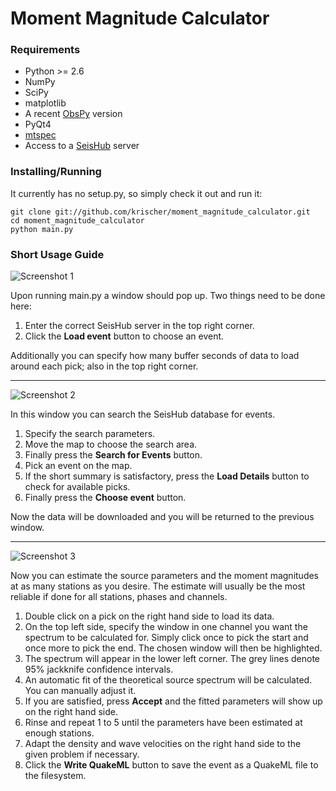 # Moment Magnitude Calculator

### Requirements

 * Python >= 2.6
 * NumPy
 * SciPy
 * matplotlib
 * A recent [ObsPy](http://obspy.org) version
 * PyQt4
 * [mtspec](https://github.com/krischer/mtspec)
 * Access to a [SeisHub](http://www.seishub.org) server

### Installing/Running

It currently has no setup.py, so simply check it out and run it:

```
git clone git://github.com/krischer/moment_magnitude_calculator.git
cd moment_magnitude_calculator
python main.py
```

### Short Usage Guide
![Screenshot 1](https://raw.github.com/krischer/moment_magnitude_calculator/master/img/moment_mag_0.png)


Upon running main.py a window should pop up. Two things need to be done here:

1. Enter the correct SeisHub server in the top right corner.
2. Click the **Load event** button to choose an event.

Additionally you can specify how many buffer seconds of data to load around each pick; also in the top right corner.

---

![Screenshot 2](https://raw.github.com/krischer/moment_magnitude_calculator/master/img/moment_mag_1.png)

In this window you can search the SeisHub database for events.

1. Specify the search parameters.
2. Move the map to choose the search area.
3. Finally press the **Search for Events** button.
4. Pick an event on the map.
5. If the short summary is satisfactory, press the **Load Details** button to
   check for available picks.
6. Finally press the **Choose event** button.

Now the data will be downloaded and you will be returned to the previous window.


---

![Screenshot 3](https://raw.github.com/krischer/moment_magnitude_calculator/master/img/moment_mag_2.png)

Now you can estimate the source parameters and the moment magnitudes at as many stations as you desire. The estimate will usually be the most reliable if done for all stations, phases and channels.

1. Double click on a pick on the right hand side to load its data.
2. On the top left side, specify the window in one channel you want the spectrum to be calculated for. Simply click once to pick the start and once more to pick the end. The chosen window will then be highlighted.
3. The spectrum will appear in the lower left corner. The grey lines denote 95% jackknife confidence intervals.
4. An automatic fit of the theoretical source spectrum will be calculated. You can manually adjust it.
5. If you are satisfied, press **Accept** and the fitted parameters will show up on the right hand side.
6. Rinse and repeat 1 to 5 until the parameters have been estimated at enough stations.
7. Adapt the density and wave velocities on the right hand side to the given problem if necessary.
8. Click the **Write QuakeML** button to save the event as a QuakeML file to the filesystem.

